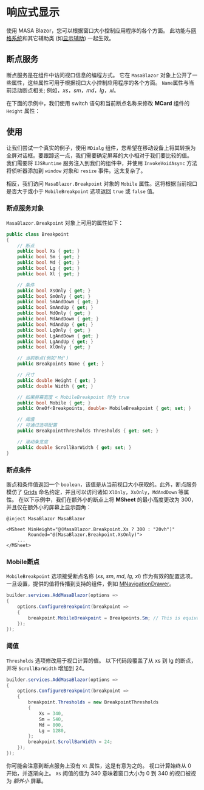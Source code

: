 ﻿# 响应式显示

使用 MASA Blazor，您可以根据窗口大小控制应用程序的各个方面。 此功能与[网格系统](/blazor/components/grids)和其它辅助类 (如[显示辅助](/blazor/styles-and-animations/display-helpers)) 一起生效。

<breakpoint-table></breakpoint-table>

## 断点服务

断点服务是在组件中访问视口信息的编程方式。 它在 `MasaBlazor` 对象上公开了一些属性，这些属性可用于根据视口大小控制应用程序的各个方面。 `Name`属性与当前活动断点相关; 例如，_xs_，_sm_，_md_，_lg_，_xl_。

在下面的示例中，我们使用 switch 语句和当前断点名称来修改 **MCard** 组件的 `Height` 属性：

<masa-example file="Examples.features.breakpoints.Name"></masa-example>

## 使用

让我们尝试一个真实的例子，使用 `MDialg` 组件，您希望在移动设备上将其转换为全屏对话框。要跟踪这一点，我们需要确定屏幕的大小相对于我们要比较的值。 我们需要将 `IJSRuntime` 服务注入到我们的组件中，并使用 `InvokeVoidAsync` 方法将侦听器添加到 `window` 对象和 `resize` 事件。这太复杂了。

相反，我们访问 `MasaBlazor.Breakpoint` 对象的 `Mobile` 属性。这将根据当前视口是否大于或小于 `MobileBreakpoint` 选项返回 `true` 或 `false` 值。

<masa-example file="Examples.features.breakpoints.Dialog"></masa-example>

### 断点服务对象

`MasaBlazor.Breakpoint` 对象上可用的属性如下：

```csharp
public class Breakpoint 
{
    // 断点
    public bool Xs { get; }
    public bool Sm { get; }
    public bool Md { get; }
    public bool Lg { get; }
    public bool Xl { get; }

    // 条件
    public bool XsOnly { get; }
    public bool SmOnly { get; }
    public bool SmAndDown { get; }
    public bool SmAndUp { get; }
    public bool MdOnly { get; }
    public bool MdAndDown { get; }
    public bool MdAndUp { get; }
    public bool LgOnly { get; }
    public bool LgAndDown { get; }
    public bool LgAndUp { get; }
    public bool XlOnly { get; }

    // 当前断点(例如'Md') 
    public Breakpoints Name { get; }

    // 尺寸
    public double Height { get; }
    public double Width { get; }

    // 如果屏幕宽度 < MobileBreakpoint 时为 true
    public bool Mobile { get; }
    public OneOf<Breakpoints, double> MobileBreakpoint { get; set; }

    // 阈值
    // 可通过选项配置
    public BreakpointThresholds Thresholds { get; set; }

    // 滚动条宽度
    public double ScrollBarWidth { get; set; }
}
```

### 断点条件

断点和条件值返回一个 `boolean`，该值是从当前视口大小获取的。此外，断点服务模仿了 [Grids](/blazor/components/grids) 命名约定，并且可以访问诸如 `XlOnly`，`XsOnly`，`MdAndDown` 等属性。 在以下示例中，我们在额外小的断点上将 **MSheet** 的最小高度更改为 300，并且仅在额外小的屏幕上显示圆角：

```razor
@inject MasaBlazor MasaBlazor

<MSheet MinHeight="@(MasaBlazor.Breakpoint.Xs ? 300 : "20vh")"
        Rounded="@(MasaBlazor.Breakpoint.XsOnly)">
    ...
</MSheet>
```

### Mobile断点

`MobileBreakpoint` 选项接受断点名称 (_xs_, _sm_, _md_, _lg_, _xl_) 作为有效的配置选项。 一旦设置，提供的值将传播到支持的组件，例如 [MNavigationDrawer](/blazor/components/navigation-drawers)。

```csharp Program.cs
builder.services.AddMasaBlazor(options =>
{
    options.ConfigureBreakpoint(breakpoint =>
    {
        breakpoint.MobileBreakpoint = Breakpoints.Sm; // This is equivalent to a vlaue of 960
    });
});
```

### 阈值

`Thresholds` 选项修改用于视口计算的值。 以下代码段覆盖了从 xs 到 lg 的断点，并将 `ScrollBarWidth` 增加到 24。

```csharp Program.cs
builder.services.AddMasaBlazor(options =>
{
    options.ConfigureBreakpoint(breakpoint =>
    {
        breakpoint.Thresholds = new BreakpointThresholds
        {
            Xs = 340,
            Sm = 540,
            Md = 800,
            Lg = 1280,
        };
        breakpoint.ScrollBarWidth = 24;
    });
});
```

你可能会注意到断点服务上没有 `Xl` 属性，这是有意为之的。 视口计算始终从 0 开始，并逐渐向上。 `Xs` 阈值的值为 340 意味着窗口大小为 0 到 340 的视口被视为 _额外小_ 屏幕。

[//]: # (TODO: how to update css helper classes?)
